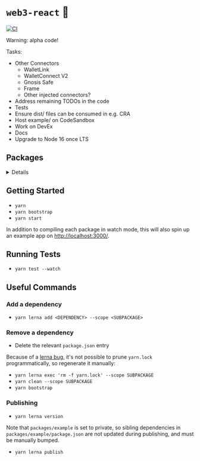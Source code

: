 # `web3-react` 🧰

[![CI](https://github.com/NoahZinsmeister/web3-react/actions/workflows/CI.yml/badge.svg?branch=main)](https://github.com/NoahZinsmeister/web3-react/actions/workflows/CI.yml)

Warning: alpha code!

Tasks:
- Other Connectors
  - WalletLink
  - WalletConnect V2
  - Gnosis Safe
  - Frame
  - Other injected connectors?
- Address remaining TODOs in the code
- Tests
- Ensure dist/ files can be consumed in e.g. CRA
- Host example/ on CodeSandbox
- Work on DevEx
- Docs
- Upgrade to Node 16 once LTS

## Packages
<details>
  <summary>Details</summary>

| Package                                               | `@alpha` Version                                                                                                                            | Size                                                                                                                                                           | Description |
| ----------------------------------------------------- | ------------------------------------------------------------------------------------------------------------------------------------------- | -------------------------------------------------------------------------------------------------------------------------------------------------------------- | ----------- |
| [`@web3-react/store`](packages/store)                 | [![npm](https://img.shields.io/npm/v/@web3-react/store/alpha.svg)](https://www.npmjs.com/package/@web3-react/store/v/alpha)                 | [![minzip](https://img.shields.io/bundlephobia/minzip/@web3-react/store/alpha.svg)](https://bundlephobia.com/result?p=@web3-react/store@alpha)                 |             |
| [`@web3-react/types`](packages/types)                 | [![npm](https://img.shields.io/npm/v/@web3-react/types/alpha.svg)](https://www.npmjs.com/package/@web3-react/types/v/alpha)                 | [![minzip](https://img.shields.io/bundlephobia/minzip/@web3-react/types/alpha.svg)](https://bundlephobia.com/result?p=@web3-react/types@alpha)                 |             |
| [`@web3-react/core`](packages/core)                   | [![npm](https://img.shields.io/npm/v/@web3-react/core/alpha.svg)](https://www.npmjs.com/package/@web3-react/core/v/alpha)                   | [![minzip](https://img.shields.io/bundlephobia/minzip/@web3-react/core/alpha.svg)](https://bundlephobia.com/result?p=@web3-react/core@alpha)                   |             |
| **Connectors**                                        |                                                                                                                                             |                                                                                                                                                                |             |
| [`@web3-react/frame`](packages/frame)                 | [![npm](https://img.shields.io/npm/v/@web3-react/frame/alpha.svg)](https://www.npmjs.com/package/@web3-react/frame/v/alpha)                 | [![minzip](https://img.shields.io/bundlephobia/minzip/@web3-react/frame/alpha.svg)](https://bundlephobia.com/result?p=@web3-react/frame@alpha)                 |             |
| [`@web3-react/network`](packages/network)             | [![npm](https://img.shields.io/npm/v/@web3-react/network/alpha.svg)](https://www.npmjs.com/package/@web3-react/network/v/alpha)             | [![minzip](https://img.shields.io/bundlephobia/minzip/@web3-react/network/alpha.svg)](https://bundlephobia.com/result?p=@web3-react/network@alpha)             |             |
| [`@web3-react/metamask`](packages/metamask)           | [![npm](https://img.shields.io/npm/v/@web3-react/metamask/alpha.svg)](https://www.npmjs.com/package/@web3-react/metamask/v/alpha)           | [![minzip](https://img.shields.io/bundlephobia/minzip/@web3-react/metamask/alpha.svg)](https://bundlephobia.com/result?p=@web3-react/metamask@alpha)           |             |
| [`@web3-react/walletconnect`](packages/walletconnect) | [![npm](https://img.shields.io/npm/v/@web3-react/walletconnect/alpha.svg)](https://www.npmjs.com/package/@web3-react/walletconnect/v/alpha) | [![minzip](https://img.shields.io/bundlephobia/minzip/@web3-react/walletconnect/alpha.svg)](https://bundlephobia.com/result?p=@web3-react/walletconnect@alpha) |             |
| [`@web3-react/walletlink`](packages/walletlink)       | [![npm](https://img.shields.io/npm/v/@web3-react/walletlink/alpha.svg)](https://www.npmjs.com/package/@web3-react/walletlink/v/alpha)       | [![minzip](https://img.shields.io/bundlephobia/minzip/@web3-react/walletlink/alpha.svg)](https://bundlephobia.com/result?p=@web3-react/walletlink@alpha)       |             |
</details>

## Getting Started

- `yarn`
- `yarn bootstrap`
- `yarn start`

In addition to compiling each package in watch mode, this will also spin up an example app on [http://localhost:3000/](http://localhost:3000/).

## Running Tests

- `yarn test --watch`

## Useful Commands

### Add a dependency

- `yarn lerna add <DEPENDENCY> --scope <SUBPACKAGE>`

### Remove a dependency

- Delete the relevant `package.json` entry

Because of a [lerna bug](https://github.com/lerna/lerna/issues/1883), it's not possible to prune `yarn.lock` programmatically, so regenerate it manually:

- `yarn lerna exec 'rm -f yarn.lock' --scope SUBPACKAGE`
- `yarn clean --scope SUBPACKAGE`
- `yarn bootstrap`

### Publishing

- `yarn lerna version`

Note that `packages/example` is set to private, so sibling dependencies in `packages/example/package.json` are not updated during publishing, and must be manually bumped.

- `yarn lerna publish`

